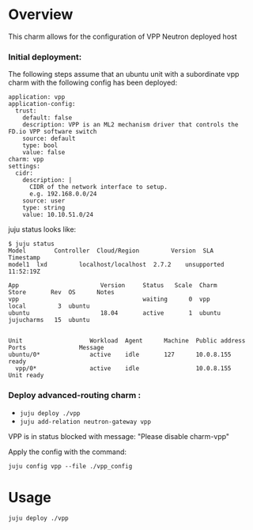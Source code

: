 # Overview

This charm allows for the configuration of VPP Neutron deployed host

### Initial deployment:

The following steps assume that an ubuntu unit with a subordinate vpp charm 
with the following config has been deployed:

```
application: vpp
application-config:
  trust:
    default: false
    description: VPP is an ML2 mechanism driver that controls the FD.io VPP software switch
    source: default
    type: bool
    value: false
charm: vpp
settings:
  cidr:
    description: |
      CIDR of the network interface to setup.
      e.g. 192.168.0.0/24
    source: user
    type: string
    value: 10.10.51.0/24
```

juju status looks like:

```
$ juju status 
Model        Controller  Cloud/Region         Version  SLA          Timestamp
model1  lxd         localhost/localhost  2.7.2    unsupported  11:52:19Z

App                       Version     Status   Scale  Charm                     Store       Rev  OS      Notes  
vpp                                   waiting      0  vpp                       local         3  ubuntu  
ubuntu                    18.04       active       1  ubuntu                    jujucharms   15  ubuntu  


Unit                   Workload  Agent      Machine  Public address  Ports               Message
ubuntu/0*              active    idle       127      10.0.8.155                          ready
  vpp/0*               active    idle                10.0.8.155                          Unit ready

```

### Deploy advanced-routing charm :

- ``` juju deploy ./vpp ```
- ``` juju add-relation neutron-gateway vpp ```

VPP is in status blocked with message: "Please disable charm-vpp"

Apply the config with the command:

```
juju config vpp --file ./vpp_config
```

# Usage

    juju deploy ./vpp


